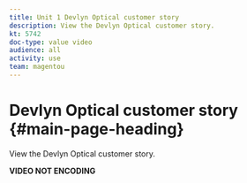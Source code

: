 ```yaml
---
title: Unit 1 Devlyn Optical customer story 
description: View the Devlyn Optical customer story.
kt: 5742
doc-type: value video
audience: all
activity: use
team: magentou
---
```


# Devlyn Optical customer story {#main-page-heading}

View the Devlyn Optical customer story.

**VIDEO NOT ENCODING**

<!--
>[!VIDEO](link here)
-->
